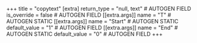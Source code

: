 +++
title = "copytext"
[extra]
return_type = "null, text" # AUTOGEN FIELD
is_override = false # AUTOGEN FIELD
[[extra.args]]
name = "T" # AUTOGEN STATIC
[[extra.args]]
name = "Start" # AUTOGEN STATIC
default_value = "1" # AUTOGEN FIELD
[[extra.args]]
name = "End" # AUTOGEN STATIC
default_value = "0" # AUTOGEN FIELD
+++